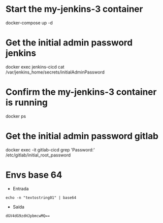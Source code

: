 # Start the my-jenkins-3 container
docker-compose up -d

# Get the initial admin password jenkins
docker exec jenkins-cicd cat /var/jenkins_home/secrets/initialAdminPassword

# Confirm the my-jenkins-3 container is running
docker ps

# Get the initial admin password gitlab
docker exec -it gitlab-cicd grep 'Password:' /etc/gitlab/initial_root_password

# Envs base 64
- Entrada
```console
echo -n "textostring01" | base64
```
- Saída
```console
dGV4dG9zdHJpbmcwMQ==
```